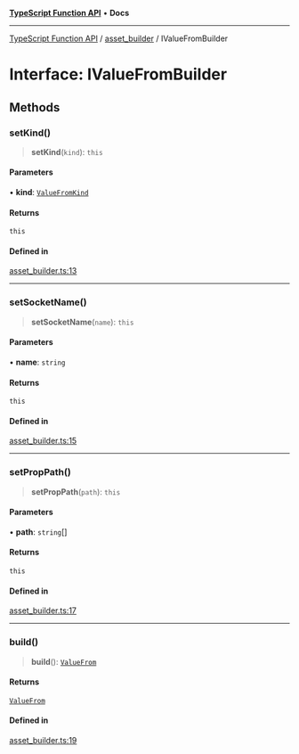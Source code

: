 [**TypeScript Function API**](../../README.md) • **Docs**

***

[TypeScript Function API](../../README.md) / [asset\_builder](../README.md) / IValueFromBuilder

# Interface: IValueFromBuilder

## Methods

### setKind()

> **setKind**(`kind`): `this`

#### Parameters

• **kind**: [`ValueFromKind`](../type-aliases/ValueFromKind.md)

#### Returns

`this`

#### Defined in

[asset\_builder.ts:13](https://github.com/systeminit/si/blob/main/bin/lang-js/src/asset_builder.ts#L13)

***

### setSocketName()

> **setSocketName**(`name`): `this`

#### Parameters

• **name**: `string`

#### Returns

`this`

#### Defined in

[asset\_builder.ts:15](https://github.com/systeminit/si/blob/main/bin/lang-js/src/asset_builder.ts#L15)

***

### setPropPath()

> **setPropPath**(`path`): `this`

#### Parameters

• **path**: `string`[]

#### Returns

`this`

#### Defined in

[asset\_builder.ts:17](https://github.com/systeminit/si/blob/main/bin/lang-js/src/asset_builder.ts#L17)

***

### build()

> **build**(): [`ValueFrom`](ValueFrom.md)

#### Returns

[`ValueFrom`](ValueFrom.md)

#### Defined in

[asset\_builder.ts:19](https://github.com/systeminit/si/blob/main/bin/lang-js/src/asset_builder.ts#L19)
